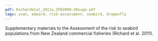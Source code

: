 ```yaml
---
pdf: Richardetal_2011a_IPA2009-20supp.pdf
tags: yvan, edward, risk-assessment, seabird, dragonfly
---
```

Supplementary materials to the Assessment of the risk to seabird populations from New Zealand commercial fisheries (Richard et al. 2011).


